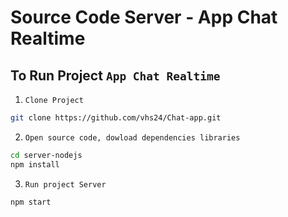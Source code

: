 # Source Code Server - App Chat Realtime

## To Run Project `App Chat Realtime`
1. `Clone Project`
```sh
git clone https://github.com/vhs24/Chat-app.git
```
2. `Open source code, dowload dependencies libraries`
```sh
cd server-nodejs
npm install
```
3. `Run project Server`
```sh
npm start
```
